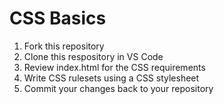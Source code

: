 # CSS Basics

1. Fork this repository 
2. Clone this respository in VS Code
3. Review index.html for the CSS requirements
4. Write CSS rulesets using a CSS stylesheet
5. Commit your changes back to your repository
